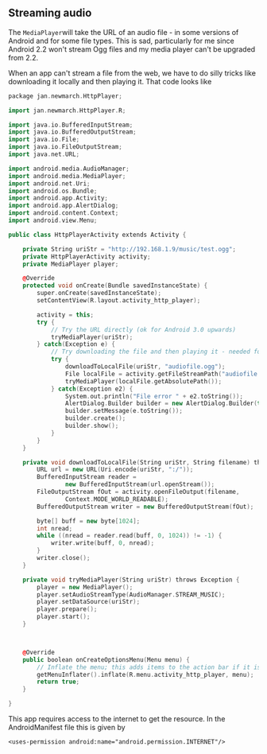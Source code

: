 
##  Streaming audio 


The `MediaPlayer`will take the URL of an audio file - in some versions
of Android and for some file types. This is sad, particularly for me since
Android 2.2 won't stream Ogg files and  my media player can't be upgraded
from 2.2.


When an app can't stream a file from the web, we have to do silly tricks like
downloading it locally and then playing it. That code looks like

```cpp
package jan.newmarch.HttpPlayer;

import jan.newmarch.HttpPlayer.R;

import java.io.BufferedInputStream;
import java.io.BufferedOutputStream;
import java.io.File;
import java.io.FileOutputStream;
import java.net.URL;

import android.media.AudioManager;
import android.media.MediaPlayer;
import android.net.Uri;
import android.os.Bundle;
import android.app.Activity;
import android.app.AlertDialog;
import android.content.Context;
import android.view.Menu;

public class HttpPlayerActivity extends Activity {

	private String uriStr = "http://192.168.1.9/music/test.ogg";
	private HttpPlayerActivity activity;
	private MediaPlayer player; 

	@Override
	protected void onCreate(Bundle savedInstanceState) {
		super.onCreate(savedInstanceState);
		setContentView(R.layout.activity_http_player);

		activity = this;	
		try {
			// Try the URL directly (ok for Android 3.0 upwards)
			tryMediaPlayer(uriStr);
		} catch(Exception e) {
			// Try downloading the file and then playing it - needed for Android 2.2
			try {
				downloadToLocalFile(uriStr, "audiofile.ogg");
				File localFile = activity.getFileStreamPath("audiofile.ogg");
				tryMediaPlayer(localFile.getAbsolutePath());
			} catch(Exception e2) {
				System.out.println("File error " + e2.toString());
				AlertDialog.Builder builder = new AlertDialog.Builder(this);
				builder.setMessage(e.toString());
				builder.create();
				builder.show();
			}
		}
	}

	private void downloadToLocalFile(String uriStr, String filename) throws Exception {
		URL url = new URL(Uri.encode(uriStr, ":/"));
		BufferedInputStream reader = 
				new BufferedInputStream(url.openStream());
		FileOutputStream fOut = activity.openFileOutput(filename,
				Context.MODE_WORLD_READABLE);
		BufferedOutputStream writer = new BufferedOutputStream(fOut); 

		byte[] buff = new byte[1024]; 
		int nread;
		while ((nread = reader.read(buff, 0, 1024)) != -1) {
			writer.write(buff, 0, nread);
		}
		writer.close();
	}

	private void tryMediaPlayer(String uriStr) throws Exception {
		player = new MediaPlayer();
		player.setAudioStreamType(AudioManager.STREAM_MUSIC);
		player.setDataSource(uriStr);
		player.prepare();
		player.start();         
	}



	@Override
	public boolean onCreateOptionsMenu(Menu menu) {
		// Inflate the menu; this adds items to the action bar if it is present.
		getMenuInflater().inflate(R.menu.activity_http_player, menu);
		return true;
	}

}
```


This app requires access to the internet to get the resource.
In the AndroidManifest file this is
given by

```
<uses-permission android:name="android.permission.INTERNET"/>
```



